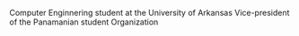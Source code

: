 Computer Enginnering student at the University of Arkansas
Vice-president of the Panamanian student Organization
